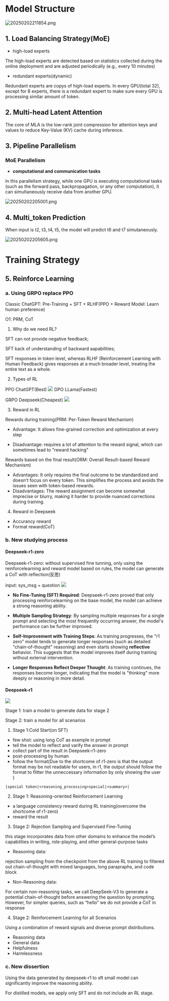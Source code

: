 # Model Structure
![20250202211854.png](image/20250202211854.png)
## 1. Load Balancing Strategy(MoE)
- high-load experts

The high-load experts are detected based on statistics collected during the online deployment and are adjusted periodically (e.g., every 10 minutes)

- redundant experts(dynamic)

Redundant experts are copys of high-load experts. In every GPU(total 32), except for 8 experts, there is a redundant expert to make sure every GPU is processing similar amount of token.

## 2. Multi-head Latent Attention
The core of MLA is the low-rank joint compression for attention keys and values to reduce Key-Value (KV) cache during inference.

## 3. Pipeline Parallelism
### MoE Parallelism
- **computational and communication tasks**

In this parallelism strategy, while one GPU is executing computational tasks (such as the forward pass, backpropagation, or any other computation), it can simultaneously receive data from another GPU.

![20250202205001.png](image/20250202205001.png)

## 4. Multi_token Prediction

When input is t2, t3, t4, t5,  the model will predict t6 and t7 simutaneously.

![20250202205605.png](image/20250202205605.png)

# Training Strategy

## 5. Reinforce Learning

### a. Using GRPO replace PPO

Classic ChatGPT: Pre-Training + SFT + RLHF(PPO + Reward Model: Learn human preference)

O1: PRM, CoT

1. Why do we need RL?

SFT can not provide negative feedback;

SFT kack of understanding of backward aapabilities;

SFT responses in token level, whereas RLHF (Reinforcement Learning with Human Feedback) gives responses at a much broader level, treating the entire text as a whole.

2. Types of RL

PPO ChatGPT(Best)
![](./image/20250204234222.png)
DPO LLama(Fastest)

GRPO Deepseek(Cheapest)
![](./image/20250204234318.png)

3. Reward in RL

Rewards during training(PRM: Per-Token Reward Mechanism)
- Advantage: It allows fine-grained correction and optimization at every step

- Disadvantage: requires a lot of attention to the reward signal, which can sometimes lead to "reward hacking" 

Rewards based on the final result(ORM: Overall Result-based Reward Mechanism)
- Advantages: It only requires the final outcome to be standardized and doesn't focus on every token. This simplifies the process and avoids the issues seen with token-based rewards.
- Disadvantages: The reward assignment can become somewhat imprecise or blurry, making it harder to provide nuanced corrections during training.

4. Reward in Deepseek
- Accurancy reward
- Format reward(CoT)

### b. New studying process
#### Deepseek-r1-zero
Deepseek-r1-zero: without supervised fine tunning, only using the reinforcelearning and reward model based on rules, the model can generate a CoT with reflection(反思)

input: sys_msg + question
![](./image/20250206111745.png)

- **No Fine-Tuning (SFT) Required**: Deepseek-r1-zero proved that  only processing reinforcelearning on the base model, the model can achieve a strong reasoning ability.

- **Multiple Sampling Strategy**: By sampling multiple responses for a single prompt and selecting the most frequently occurring answer, the model's performance can be further improved.

- **Self-Improvement with Training Steps**: As training progresses, the "r1 zero" model tends to generate longer responses (such as detailed "chain-of-thought" reasoning) and even starts showing **reflective** behavior. This suggests that the model improves itself during training without external intervention.

- **Longer Responses Reflect Deeper Thought**: As training continues, the responses become longer, indicating that the model is "thinking" more deeply or reasoning in more detail.

#### Deepseek-r1
![](./image/20250206114831.png)

Stage 1: train a model to generate data for stage 2

Stage 2: train a model for all scenarios

1. Stage 1:Cold Start(on SFT)
- few shot: using long CoT as example in prompt
- tell the model to reflect and varify the answer in prompt
- collect part of the result in Deepseek-r1-zero
- post-processing by human
- follow the format(Due to the shortcome of r1-zero is that the output format may be not readable for users, in r1, the output should follow the format to flitter the unneccessary information by only showing the user <summary>)
```
|special token|<reasoning_processing>special|<summary>|
```

2. Stage 1: Reasoning-oriented Reinforcement Learning
- a language consistency reward during RL training(overcome the shortcome of r1-zero)
- reward the result

3. Stage 2: Rejection Sampling and Supervised Fine-Tuning

this stage incorporates data from other domains to enhance the
model’s capabilities in writing, role-playing, and other general-purpose tasks
- Reasoning data: 

rejection sampling from the checkpoint from the above RL training to filtered out chain-of-thought with mixed languages, long parapraphs, and code block

- Non-Reasoning data:

For certain non-reasoning tasks, we call DeepSeek-V3 to generate a potential chain-of-thought before answering the question by prompting. However, for simpler queries, such as “hello” we do not provide a CoT in response

4. Stage 2: Reinforcement Learning for all Scenarios

Using a combination of reward signals and diverse prompt distributions.
- Reasoning data
- General data
- Helpfulness
- Harmlessness

### c. New dissertion
Using the data generated by deepseek-r1 to sft small model can significantly improve the reasoning ability.

For distilled models, we apply only SFT and do not include an RL stage.